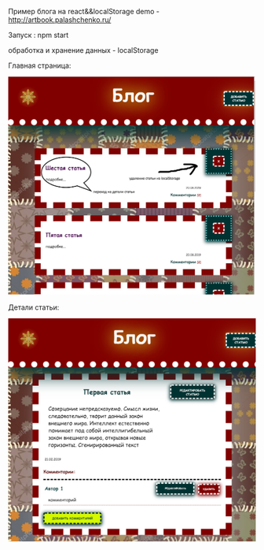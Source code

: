 Пример блога на react&&localStorage
demo - http://artbook.palashchenko.ru/

Запуск : npm start

обработка и хранение данных - localStorage

Главная страница:

![Image main page blog](lookImg/main.png)

Детали статьи:

![Image details page blog](lookImg/details.png)
